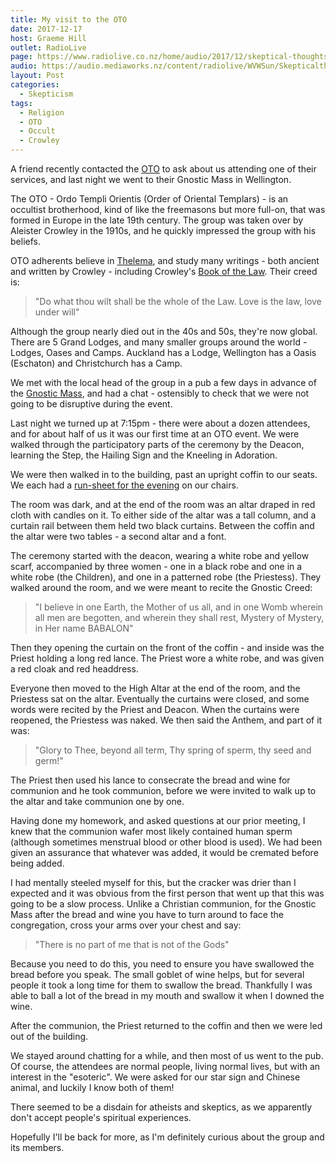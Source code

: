 ```yaml
---
title: My visit to the OTO
date: 2017-12-17
host: Graeme Hill
outlet: RadioLive
page: https://www.radiolive.co.nz/home/audio/2017/12/skeptical-thoughts-with-mark-honeychurch0.html
audio: https://audio.mediaworks.nz/content/radiolive/WVWSun/Skepticalthoughts17_12_17.mp3
layout: Post
categories:
  - Skepticism
tags:
  - Religion
  - OTO
  - Occult
  - Crowley
---
```


A friend recently contacted the [OTO](https://en.wikipedia.org/wiki/Ordo_Templi_Orientis) to ask about us attending one of their services, and last night we went to their Gnostic Mass in Wellington.

<!-- more -->

The OTO - Ordo Templi Orientis (Order of Oriental Templars) - is an occultist brotherhood, kind of like the freemasons but more full-on, that was formed in Europe in the late 19th century. The group was taken over by Aleister Crowley in the 1910s, and he quickly impressed the group with his beliefs.

OTO adherents believe in [Thelema](https://en.wikipedia.org/wiki/Thelema), and study many writings - both ancient and written by Crowley - including Crowley's [Book of the Law](https://en.wikipedia.org/wiki/The_Book_of_the_Law). Their creed is:

> "Do what thou wilt shall be the whole of the Law. Love is the law, love under will"

Although the group nearly died out in the 40s and 50s, they're now global. There are 5 Grand Lodges, and many smaller groups around the world - Lodges, Oases and Camps. Auckland has a Lodge, Wellington has a Oasis (Eschaton) and Christchurch has a Camp.

We met with the local head of the group in a pub a few days in advance of the [Gnostic Mass](https://en.wikipedia.org/wiki/Liber_XV,_The_Gnostic_Mass), and had a chat - ostensibly to check that we were not going to be disruptive during the event.

Last night we turned up at 7:15pm - there were about a dozen attendees, and for about half of us it was our first time at an OTO event. We were walked through the participatory parts of the ceremony by the Deacon, learning the Step, the Hailing Sign and the Kneeling in Adoration.

We were then walked in to the building, past an upright coffin to our seats. We each had a [run-sheet for the evening](/docs/skepticism/Missal.pdf) on our chairs.

<!--<template-embed-pdf src="/docs/skepticism/Missal.pdf" />-->

<object data="/docs/skepticism/Missal.pdf" width="100%" height="600px" />

The room was dark, and at the end of the room was an altar draped in red cloth with candles on it. To either side of the altar was a tall column, and a curtain rail between them held two black curtains. Between the coffin and the altar were two tables - a second altar and a font.

The ceremony started with the deacon, wearing a white robe and yellow scarf, accompanied by three women - one in a black robe and one in a white robe (the Children), and one in a patterned robe (the Priestess). They walked around the room, and we were meant to recite the Gnostic Creed:

> "I believe in one Earth, the Mother of us all, and in one Womb wherein all men are begotten, and wherein they shall rest, Mystery of Mystery, in Her name BABALON"

Then they opening the curtain on the front of the coffin - and inside was the Priest holding a long red lance. The Priest wore a white robe, and was given a red cloak and red headdress.

Everyone then moved to the High Altar at the end of the room, and the Priestess sat on the altar. Eventually the curtains were closed, and some words were recited by the Priest and Deacon. When the curtains were reopened, the Priestess was naked. We then said the Anthem, and part of it was:

> "Glory to Thee,
> beyond all term,
> Thy spring of sperm,
> thy seed and germ!"

The Priest then used his lance to consecrate the bread and wine for communion and he took communion, before we were invited to walk up to the altar and take communion one by one.

Having done my homework, and asked questions at our prior meeting, I knew that the communion wafer most likely contained human sperm (although sometimes menstrual blood or other blood is used). We had been given an assurance that whatever was added, it would be cremated before being added.

I had mentally steeled myself for this, but the cracker was drier than I expected and it was obvious from the first person that went up that this was going to be a slow process. Unlike a Christian communion, for the Gnostic Mass after the bread and wine you have to turn around to face the congregation, cross your arms over your chest and say:

> "There is no part of me that is not of the Gods"

Because you need to do this, you need to ensure you have swallowed the bread before you speak. The small goblet of wine helps, but for several people it took a long time for them to swallow the bread. Thankfully I was able to ball a lot of the bread in my mouth and swallow it when I downed the wine.

After the communion, the Priest returned to the coffin and then we were led out of the building.

We stayed around chatting for a while, and then most of us went to the pub. Of course, the attendees are normal people, living normal lives, but with an interest in the "esoteric". We were asked for our star sign and Chinese animal, and luckily I know both of them!

There seemed to be a disdain for atheists and skeptics, as we apparently don't accept people's spiritual experiences.

Hopefully I'll be back for more, as I'm definitely curious about the group and its members.
